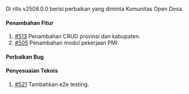 Di rilis v2508.0.0 berisi perbaikan yang diminta Komunitas Open Desa.

#### Penambahan Fitur

1. [#513](https://github.com/OpenSID/pantau/issues/513) Penambahan CRUD provinsi dan kabupaten.
2. [#505](https://github.com/OpenSID/pantau/issues/505) Penambahan modul pekerjaan PMI.

#### Perbaikan Bug



#### Penyesuaian Teknis

1. [#521](https://github.com/OpenSID/pantau/issues/521) Tambahkan e2e testing.